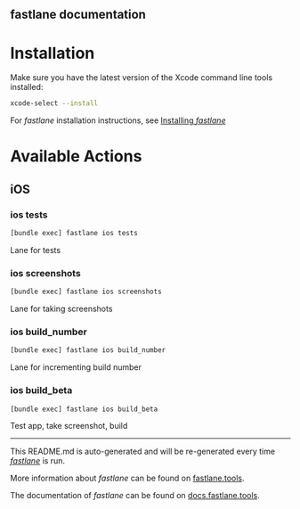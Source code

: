 fastlane documentation
----

# Installation

Make sure you have the latest version of the Xcode command line tools installed:

```sh
xcode-select --install
```

For _fastlane_ installation instructions, see [Installing _fastlane_](https://docs.fastlane.tools/#installing-fastlane)

# Available Actions

## iOS

### ios tests

```sh
[bundle exec] fastlane ios tests
```

Lane for tests

### ios screenshots

```sh
[bundle exec] fastlane ios screenshots
```

Lane for taking screenshots

### ios build_number

```sh
[bundle exec] fastlane ios build_number
```

Lane for incrementing build number

### ios build_beta

```sh
[bundle exec] fastlane ios build_beta
```

Test app, take screenshot, build

----

This README.md is auto-generated and will be re-generated every time [_fastlane_](https://fastlane.tools) is run.

More information about _fastlane_ can be found on [fastlane.tools](https://fastlane.tools).

The documentation of _fastlane_ can be found on [docs.fastlane.tools](https://docs.fastlane.tools).
